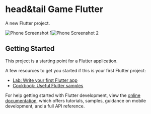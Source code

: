# head&tail Game Flutter

A new Flutter project.

![Phone Screenshot 1](https://github.com/Virang007/Head-Tails_Game/assets/104147123/6bd484fb-5c31-40d2-9009-d673d70192fa)![Phone Screenshot 2](https://github.com/Virang007/Head-Tails_Game/assets/104147123/cd68f35f-c981-438d-a282-cde3a4bc8807)





## Getting Started

This project is a starting point for a Flutter application.

A few resources to get you started if this is your first Flutter project:

- [Lab: Write your first Flutter app](https://docs.flutter.dev/get-started/codelab)
- [Cookbook: Useful Flutter samples](https://docs.flutter.dev/cookbook)

For help getting started with Flutter development, view the
[online documentation](https://docs.flutter.dev/), which offers tutorials,
samples, guidance on mobile development, and a full API reference.
